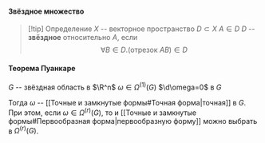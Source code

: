 #### Звёздное множество
>[!tip] Определение
>$X$ -- векторное пространство 
>$D\subset X$
>$A\in D$ 
>$D$ -- **звёздное** относительно $A$, если $$\forall B\in D. (\text{отрезок } AB)\in D$$
#### Теорема Пуанкаре
$G$ -- звёздная область в $\R^n$
$\omega\in\Omega^{(1)}(G)$
$\d\omega=0$ в $G$

Тогда $\omega$ -- [[Точные и замкнутые формы#Точная форма|точная]] в $G$. При этом, если $\omega\in\Omega^{(r)}(G)$, то и [[Точные и замкнутые формы#Первообразная форма|первообразную форму]] можно выбрать в $\Omega^{(r)}(G)$.
